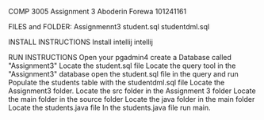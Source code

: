 COMP 3005 Assignment 3
Aboderin Forewa 101241161

FILES and FOLDER:
Assignmennt3
student.sql
studentdml.sql

INSTALL INSTRUCTIONS
Install intellij intellij
 
RUN INSTRUCTIONS 
Open your pgadmin4
create a Database called "Assignment3"
Locate the student.sql file
Locate the query tool in the "Assignment3" database
open the student.sql file in the query and run
Populate the students table with the studentdml.sql file
Locate the Assignment3 folder.
Locate the src folder in the Assignment 3 folder
Locate the main folder in the source folder
Locate the java folder in the main folder
Locate the students.java file
In the students.java file run main.




